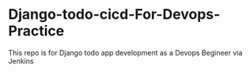 # Django-todo-cicd-For-Devops-Practice
This repo is for Django todo app development as a Devops Begineer via Jenkins
